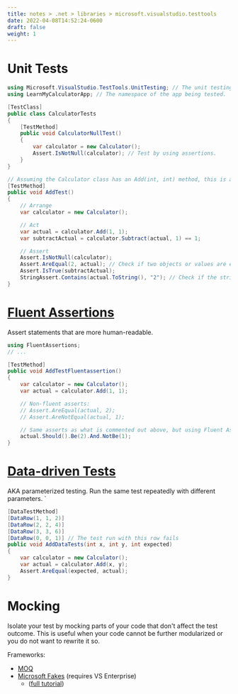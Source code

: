 ```yaml
---
title: notes > .net > libraries > microsoft.visualstudio.testtools
date: 2022-04-08T14:52:24-0600
draft: false
weight: 1
---
```


# Unit Tests
```cs
using Microsoft.VisualStudio.TestTools.UnitTesting; // The unit testing framework.
using LearnMyCalculatorApp; // The namespace of the app being tested.

[TestClass]
public class CalculatorTests
{
    [TestMethod]
    public void CalculatorNullTest()
    {
        var calculator = new Calculator();
        Assert.IsNotNull(calculator); // Test by using assertions.
    }
}

// Assuming the Calculator class has an Add(int, int) method, this is a test for it:
[TestMethod]
public void AddTest()
{
    // Arrange
    var calculator = new Calculator();

    // Act
    var actual = calculator.Add(1, 1);
    var subtractActual = calculator.Subtract(actual, 1) == 1;

    // Assert
    Assert.IsNotNull(calculator);
    Assert.AreEqual(2, actual); // Check if two objects or values are equal.
    Assert.IsTrue(subtractActual);
    StringAssert.Contains(actual.ToString(), "2"); // Check if the string contains the substring.
}
```

# [Fluent Assertions](https://fluentassertions.com/)
Assert statements that are more human-readable.

```cs
using FluentAssertions;
// ...

[TestMethod]
public void AddTestFluentassertion()
{
    var calculator = new Calculator();
    var actual = calculator.Add(1, 1);

    // Non-fluent asserts:
    // Assert.AreEqual(actual, 2);
    // Assert.AreNotEqual(actual, 1);

    // Same asserts as what is commented out above, but using Fluent Assertions
    actual.Should().Be(2).And.NotBe(1);
}
```

# [Data-driven Tests](https://docs.microsoft.com/en-us/visualstudio/test/how-to-create-a-data-driven-unit-test)
AKA parameterized testing. Run the same test repeatedly with different parameters.
`
```cs
[DataTestMethod]
[DataRow(1, 1, 2)]
[DataRow(2, 2, 4)]
[DataRow(3, 3, 6)]
[DataRow(0, 0, 1)] // The test run with this row fails
public void AddDataTests(int x, int y, int expected)
{
    var calculator = new Calculator();
    var actual = calculator.Add(x, y);
    Assert.AreEqual(expected, actual);
}
```

# Mocking
Isolate your test by mocking parts of your code that don't affect the test outcome. This is useful when your code cannot be further modularized or you do not want to rewrite it so.

Frameworks: 
- [MOQ](https://github.com/Moq/moq4/wiki/Quickstart)
- [Microsoft Fakes](https://docs.microsoft.com/en-us/visualstudio/test/isolating-code-under-test-with-microsoft-fakes) (requires VS Enterprise) 
  - ([full tutorial](https://docs.microsoft.com/en-us/visualstudio/test/using-stubs-to-isolate-parts-of-your-application-from-each-other-for-unit-testing))
